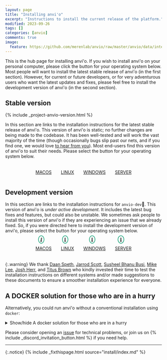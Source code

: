 ```yaml
---
layout: page
title: "Installing anvi'o"
excerpt: "Instructions to install the current release of the platform."
modified: 2023-09-26
tags: []
categories: [anvio]
comments: true
image:
  feature: https://github.com/merenlab/anvio/raw/master/anvio/data/interactive/images/logo.png
---
```


<style>
.emoji::before {
  content: "💪";
  position: relative;
  background-color: white;
  margin-left: -15px;
  border: 2px solid #73AD21;
  border-radius: 50%;
  border-color: #2aa883;
  padding: 5px;
  }

.emoji-icon {
  font-size: 10px;
}
</style>

This is the hub page for installing anvi'o. If you wish to install anvi'o on your personal computer, please click the button for your operating system below. Most people will want to install the latest stable release of anvi'o (in the first section). However, for current or future developers, or for very adventurous users who want the latest updates and fixes, please feel free to install the development version of anvi'o (in the second section).

## Stable version

{% include _project-anvio-version.html %}

In this section are links to the installation instructions for the latest stable release of anvi'o. This version of anvi'o is static; no further changes are being made to the codebase. It has been well-tested and will work the vast majority of the time (though occasionally bugs slip past our nets, and if you find one, we would love [to hear from you](https://github.com/merenlab/anvio/issues/new/choose)). Most end-users find this version of anvi'o to suit their needs. Please select the button for your operating system below.

<div style="display: flex; align-item:center; align-content: center; margin-bottom: 20px; margin-top: 20px; justify-content: center;"> 
  <a href="/install/macos_stable/" target="_blank" style="margin-right: 30px; text-align: center;"><i class="fa-brands fa-apple fa-5x"></i><p style="text-align: center;">MACOS</p></a>
  <a href="/install/linux_stable/" target="_blank" style="margin-right: 30px; text-align: center;"><i class="fa-brands fa-linux fa-5x"></i><p style="text-align: center;">LINUX</p></a>
  <a href="/install/windows_stable/" target="_blank" style="margin-right: 30px; text-align: center;"><i class="fa-brands fa-windows fa-5x"></i><p style="text-align: center;">WINDOWS</p></a>
  <a href="/install/server_stable/" style="text-align: center;" target="_blank"><i class="fa-solid fa-server fa-5x"></i><p style="text-align: center;">SERVER</p></a>
</div>

## Development version

In this section are links to the installation instructions for `anvio-dev`💪. This version of anvi'o is _under active development_. It includes the latest bug fixes and features, but could also be unstable. We sometimes ask people to install this version of anvi'o if they are experiencing an issue that we already fixed. So, if you were directed here to install the development version of anvi'o, please select the button for your operating system below.

<div style="display: flex; align-item:center; align-content: center; margin-bottom: 20px; justify-content: center;"> 
  <a href="/install/macos_dev/" target="_blank" style="margin-right: 30px; text-align: center;"><i class="fa-brands fa-apple fa-5x"><span class="emoji-icon emoji"></span></i><p style="text-align: center;">MACOS</p></a>
  <a href="/install/linux_dev/" target="_blank" style="margin-right: 30px; text-align: center;"><i class="fa-brands fa-linux fa-5x"></i><span class="emoji-icon emoji"></span><p style="text-align: center;">LINUX</p></a>
  <a href="/install/windows_dev/" target="_blank" style="margin-right: 30px; text-align: center;"><i class="fa-brands fa-windows fa-5x"></i><span class="emoji-icon emoji"></span><p style="text-align: center;">WINDOWS</p></a>
  <a href="/install/server_dev/" style="text-align: center;" target="_blank"><i class="fa-solid fa-server fa-5x"></i><span class="emoji-icon emoji"></span><p style="text-align: center;">SERVER</p></a>
</div>


{:.warning}
We thank [Daan Speth](https://twitter.com/daanspeth), [Jarrod Scott](https://orcid.org/0000-0001-9863-1318), [Susheel Bhanu Busi](https://scholar.google.com/citations?user=U0g3IzQAAAAJ&hl=en), [Mike Lee](https://twitter.com/AstrobioMike), [Josh Herr](http://joshuaherr.com/), and [Titus Brown](https://scholar.google.com/citations?user=O4rYanMAAAAJ) who kindly invested their time to test the installation instructions on different systems and/or made suggestions to these documents to ensure a smoother installation experience for everyone.

## A DOCKER solution for those who are in a hurry
Alternatively, you could run anvi'o without a conventional installation using `docker`:

<details markdown="1"><summary>Show/hide A docker solution for those who are in a hurry</summary>

We do recommend you to install anvi'o on your system, but **if you just want to run anvi'o without any installation**, you can actually do it within minutes using [docker](https://docs.docker.com/get-docker/).

The docker solution is very simple, guaranteed to work, and very effective to do quick analyses or visualize anvi'o data currencies from others without having to install anything. A more detailed article on how to run anvi'o in docker [is here](https://merenlab.org/2015/08/22/docker-image-for-anvio/), but here is a brief set of steps.

Assuming you have docker installed and running on your computer, first pull the container:

``` bash
docker pull meren/anvio:7
```

{:.notice}
Instead of the version number shown above, you can use ANY version number listed on [this Docker Hub page](https://hub.docker.com/r/meren/anvio/tags).

This step will take a few minutes and require about 15Gb of disk space. Once it is done, you can run it the following way:

```
docker run --rm -it -v `pwd`:`pwd` -w `pwd` -p 8080:8080 meren/anvio:7
```

And that's it! You are now in a virtual environment that runs anvi'o. You can exit this environment by pressing `CTRL+D`.

{:.warning}
If you wish to do resource demanding analyses, don't forget to increase the CPU and memory resources allocated for anvi'o using the docker Preferences menu.

If you at some point want to remove all containers and reclaim all the storage space, you can run this after exiting all containers:

```
docker system prune --force -a
```
</details>

Please consider opening an <a href="https://github.com/meren/anvio/issues">issue</a> for technical problems, or join us on {% include _discord_invitation_button.html %} if you need help.


---

{:.notice}
{% include _fixthispage.html source="install/index.md" %}
